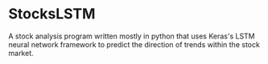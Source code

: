 # StocksLSTM

A stock analysis program written mostly in python that uses Keras's LSTM neural network framework to predict the direction of trends within the stock market.
